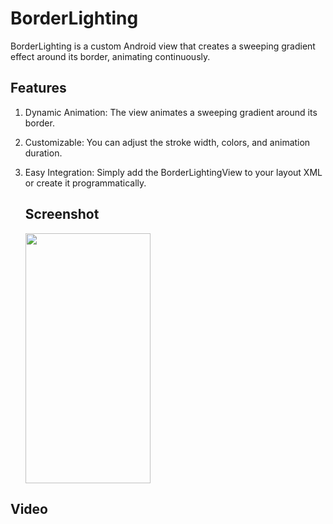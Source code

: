 # BorderLighting
BorderLighting is a custom Android view that creates a sweeping gradient effect around its border, animating continuously.

## Features
1. Dynamic Animation: The view animates a sweeping gradient around its border.
2. Customizable: You can adjust the stroke width, colors, and animation duration.
3. Easy Integration: Simply add the BorderLightingView to your layout XML or create it programmatically.

   ## Screenshot

   <img src="https://github.com/Rudresh07/Assignment/assets/97966593/a1ef6ca7-c02e-4620-8a40-69ee89076e59" width="200" height="400" />

## Video



